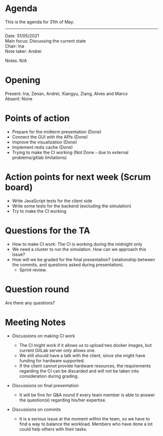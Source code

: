 # Agenda

This is the agenda for 31th of May.

---

Date:           31/05/2021\
Main focus:     Discussing the current state\
Chair:          Ina\
Note taker:     Andrei

Notes: N/A

# Opening
Present: Ina, Zenan, Andrei, Xiangyu, Ziang, Alves and Marco\
Absent: None

# Points of action

* Prepare for the midterm presentation (Done)
* Connect the GUI with the APIs (Done)
* Improve the visualization (Done)
* Implement redis cache (Done)
* Trying to make the CI working (Not Done - due to external problems/gitlab limitations)

# Action points for next week (Scrum board)
* Write JavaScript tests for the client side
* Write some tests for the backend (excluding the simulation)
* Try to make the CI working

# Questions for the TA
* How to make CI work: The CI is working during the midnight only
* We need a cluster to run the simulation. How can we approach this issue?
* How will we be graded for the final presentation? 
  (relationship between the commits, and questions asked during presentation).
  + Sprint review.

# Question round
Are there any questions?

# Meeting Notes
* Discussions on making CI work
  + The CI might work if it allows us to upload two docker images, but current GitLab server only allows one.
  + We still should have a talk with the client, since she might have funding for hardware supported.
  + If the client cannot provide hardware resources, the requirements regarding the CI can be discarded and will not be taken into consideration during grading.
  

* Discussions on final presentation
  + It will be fine for Q&A round if every team member is able to answer the question(s) regarding his/her expertise.
  

* Discussions on commits
  + It is a serious issue at the moment within the team, so we have to find a way to balance the workload. Members who have done a lot could help others with their tasks.
  




